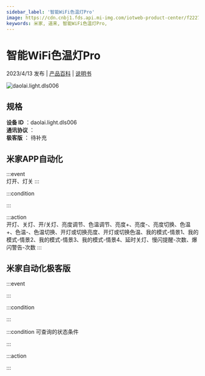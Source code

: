 ```yaml
---
sidebar_label: '智能WiFi色温灯Pro'
image: https://cdn.cnbj1.fds.api.mi-img.com/iotweb-product-center/f22275ce58c9b3e698ef9d6396f161d7_1665377044134.png?GalaxyAccessKeyId=AKVGLQWBOVIRQ3XLEW&Expires=9223372036854775807&Signature=Ov4VVowJsq80OkJLAuKVnxKAmFg=
keywords: 米家, 道来, 智能WiFi色温灯Pro, 
---
```

# 智能WiFi色温灯Pro

2023/4/13 发布 | [产品百科](https://home.mi.com/webapp/content/baike/product/index.html?model=daolai.light.dls006/) | [说明书](https://home.mi.com/views/introduction.html?model=daolai.light.dls006&region=cn)

![daolai.light.dls006](https://cdn.cnbj1.fds.api.mi-img.com/iotweb-product-center/f22275ce58c9b3e698ef9d6396f161d7_1665377044134.png?GalaxyAccessKeyId=AKVGLQWBOVIRQ3XLEW&Expires=9223372036854775807&Signature=Ov4VVowJsq80OkJLAuKVnxKAmFg=)

## 规格  
> 
**设备 ID** ：daolai.light.dls006  
**通讯协议** ：  
**极客版**  ： 待补充 


## 米家APP自动化  

:::event  
灯开、灯关
:::

:::condition  

:::

:::action   
开灯、关灯、开/关灯、亮度调节、色温调节、亮度+、亮度-、亮度切换、色温+、色温-、色温切换、开灯或切换亮度、开灯或切换色温、我的模式-情景1、我的模式-情景2、我的模式-情景3、我的模式-情景4、延时关灯、慢闪提醒-次数、爆闪警告-次数
:::

## 米家自动化极客版  

:::event  

:::

:::condition  

:::

:::condition 可查询的状态条件  

:::

:::action  

:::

        
